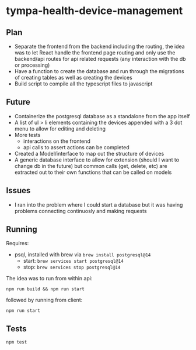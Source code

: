 # tympa-health-device-management

## Plan

- Separate the frontend from the backend including the routing, the idea was to let React handle the frontend page routing and only use the backend/api routes for api related requests (any interaction with the db or processing)
- Have a function to create the database and run through the migrations of creating tables as well as creating the devices
- Build script to compile all the typescript files to javascript

## Future

- Containerize the postgresql database as a standalone from the app itself
- A list of ul > li elements containing the devices appended with a 3 dot menu to allow for editing and deleting
- More tests
  - interactions on the frontend
  - api calls to assert actions can be completed
- Created a Model/interface to map out the structure of devices
- A generic database interface to allow for extension (should I want to change db in the future) but common calls (get, delete, etc) are extracted out to their own functions that can be called on models

## Issues

- I ran into the problem where I could start a database but it was having problems connecting continuosly and making requests

## Running

Requires:

- psql, installed with brew via `brew install postgresql@14`
  - start: `brew services start postgresql@14`
  - stop: `brew services stop postgresql@14`

The idea was to run from within api:

```
npm run build && npm run start
```

followed by running from client:

```
npm run start
```

## Tests

```
npm test
```

